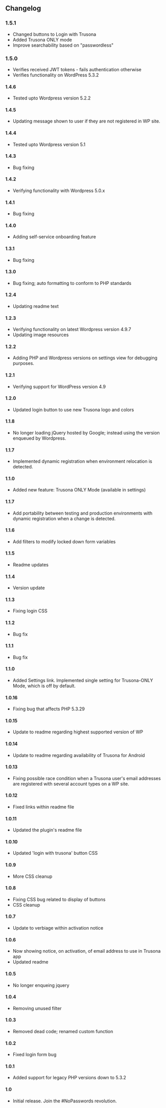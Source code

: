 ## Changelog

### 1.5.1
* Changed buttons to Login with Trusona
* Added Trusona ONLY mode
* Improve searchability based on "passwordless"

### 1.5.0
* Verifies received JWT tokens - fails authentication otherwise
* Verifies functionality on WordPress 5.3.2

#### 1.4.6
* Tested upto Wordpress version 5.2.2

#### 1.4.5
* Updating message shown to user if they are not registered in WP site.

#### 1.4.4
* Tested upto Wordpress version 5.1

#### 1.4.3
* Bug fixing

#### 1.4.2
* Verifying functionality with Wordpress 5.0.x

#### 1.4.1
* Bug fixing

#### 1.4.0
* Adding self-service onboarding feature

#### 1.3.1
* Bug fixing

#### 1.3.0
* Bug fixing; auto formatting to conform to PHP standards

#### 1.2.4
* Updating readme text

#### 1.2.3
* Verifying functionality on latest Wordpress version 4.9.7
* Updating image resources

#### 1.2.2
* Adding PHP and Wordpress versions on settings view for debugging purposes.

#### 1.2.1
* Verifying support for WordPress version 4.9

#### 1.2.0
* Updated login button to use new Trusona logo and colors

#### 1.1.8
* No longer loading jQuery hosted by Google; instead using the version enqueued by Wordpress.

#### 1.1.7
* Implemented dynamic registration when environment relocation is detected.

#### 1.1.0
* Added new feature: Trusona ONLY Mode (available in settings)

#### 1.1.7
* Add portability between testing and production environments with dynamic registration when a change is detected.

#### 1.1.6
* Add filters to modify locked down form variables

#### 1.1.5
* Readme updates

#### 1.1.4
* Version update

#### 1.1.3
* Fixing login CSS

#### 1.1.2
* Bug fix

#### 1.1.1
* Bug fix

#### 1.1.0
* Added Settings link. Implemented single setting for Trusona-ONLY Mode, which is off by default.

#### 1.0.16
* Fixing bug that affects PHP 5.3.29

#### 1.0.15
* Update to readme regarding highest supported version of WP

#### 1.0.14
* Update to readme regarding availability of Trusona for Android

#### 1.0.13
* Fixing possible race condition when a Trusona user's email addresses are registered with several account types on a WP site.

#### 1.0.12
* Fixed links within readme file

#### 1.0.11
* Updated the plugin's readme file

#### 1.0.10
* Updated 'login with trusona' button CSS

#### 1.0.9
* More CSS cleanup

#### 1.0.8
* Fixing CSS bug related to display of buttons
* CSS cleanup

#### 1.0.7
* Update to verbiage within activation notice

#### 1.0.6
* Now showing notice, on activation, of email address to use in Trusona app
* Updated readme

#### 1.0.5
* No longer enqueing jquery

#### 1.0.4
* Removing unused filter

#### 1.0.3
* Removed dead code; renamed custom function

#### 1.0.2
* Fixed login form bug

#### 1.0.1
* Added support for legacy PHP versions down to 5.3.2

#### 1.0
* Initial release. Join the #NoPasswords revolution.

